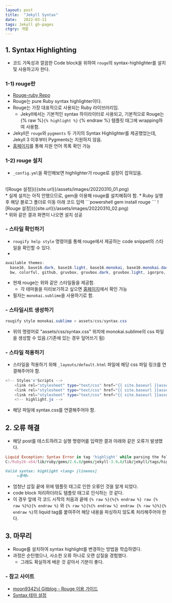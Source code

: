```yaml
---
layout: post
title:  "Jekyll Syntax"
date:   2022-03-11
tags: Jekyll gh-pages
ctgry: 개발
---
```


## 1. Syntax Highlighting
* 코드 가독성과 깔끔한 Code block을 위하여 `rouge`의 syntax-highlighter를 설치 및 사용하고자 한다.

### 1-1) rouge란
* [Rouge-ruby Repo](https://github.com/rouge-ruby/rouge)
* Rouge는 pure Ruby syntax highlighter이다.
* Rouge는 가장 대표적으로 사용되는 Ruby 라이브러리임.
  * Jekyll에서는 기본적인 syntax 하이라이터로 사용되고, 기본적으로 Rouge는 {% raw %}`{% highlight %}` {% endraw %} 템플릿 태그에 wrapping하여 사용함.
* Jekyll은 `rouge`와 `pygments` 두 가지의 Syntax Highlighter를 제공했었는데, Jekyll 3 이후부터 Pygments는 지원하지 않음.
* [홈페이지](https://github.com/rouge-ruby/rouge/wiki/List-of-supported-languages-and-lexers)를 통해 지원 언어 목록 확인 가능

### 1-2) rouge 설치
* `_config.yml`을 확인해보면 highlighter가 rouge로 설정이 잡혀있음. 
<br>
![Rouge 설정]({{site.url}}/assets/images/20220310_01.png)
<br>
* 실제 설치는 아직 안했으므로, gem을 이용해 rouge를 설치해줘야 함.
* Ruby 실행 후 해당 블로그 폴더로 이동 아래 코드 입력
```powershell
gem install rouge
```
![Rouge 설정]({{site.url}}/assets/images/20220310_02.png)
<br>
* 위와 같은 결과 화면이 나오면 설치 성공

### - 스타일 확인하기
* `rougify help style` 명령어를 통해 rouge에서 제공하는 code snippet의 스타일을 확인할 수 있다.
* 
~~~powershell
available themes:
  base16, base16.dark, base16.light, base16.monokai, base16.monokai.dark, base16.monokai.light, base16.solarized, base16.solarized.dark, base16.solarized.light, 
  bw, colorful, github, gruvbox, gruvbox.dark, gruvbox.light, igorpro, magritte, molokai, monokai, monokai.sublime, pastie, thankful_eyes, tulip
~~~
* 현재 rouge는 위와 같은 스타일들을 제공함.
  * 각 테마들을 미리보기하고 싶으면 [홈페이지](https://spsarolkar.github.io/rouge-theme-preview/)에서 확인 가능
* 필자는 `monokai.sublime`을 사용하기로 함.

### - 스타일시트 생성하기
```powershell
rougify style monokai.sublime > assets/css/syntax.css
```
* 위의 명령어로 "assets/css/syntax.css" 위치에 monokai.sublime의 css 파일을 생성할 수 있음.(기존에 있는 경우 덮어쓰기 됨)

### - 스타일 적용하기
* 스타일을 적용하기 위해 `_layouts/default.html` 파일에 해당 css 파일 링크를 연결해주어야 함.
```powershell
<!-- Styles'n'Scripts -->
    <link rel="stylesheet" type="text/css" href="{{ site.baseurl }}assets/built/screen.css" />
    <link rel="stylesheet" type="text/css" href="{{ site.baseurl }}assets/built/screen.edited.css" />
    <link rel="stylesheet" type="text/css" href="{{ site.baseurl }}assets/built/syntax.css" />
    <!-- highlight.js -->
```
* 해당 파일에 syntax.css를 연결해주어야 함.


## 2. 오류 해결
* 해당 post를 테스트하려고 실행 명령어를 입력한 결과 아래와 같은 오류가 발생했다. <br>

```ruby
Liquid Exception: Syntax Error in tag 'highlight' while parsing the following markup: Valid syntax: highlight <lang> [linenos] in C:/Users/WU736BV/Desktop/parksimis.github.io/_posts/2022-03-11-Jekyll_Syntax.md
C:/Ruby26-x64/lib/ruby/gems/2.6.0/gems/jekyll-3.9.0/lib/jekyll/tags/highlight.rb:21:in `initialize': Syntax Error in tag 'highlight' while parsing the following markup: (SyntaxError)

Valid syntax: highlight <lang> [linenos]
     <중략>

```

* 엄청난 삽질 끝에 위에 템플릿 태그로 인한 오류인 것을 알게 되었다.
* code block 처리하더라도 템플릿 태그로 인식하는 것 같다.
* 이 경우 앞에 각 코드 시작의 처음과 끝에 `{% raw %}{%{% endraw %} raw {% raw %}%}{% endraw %}` 와 `{% raw %}{%{% endraw %} endraw {% raw %}%}{% endraw %}`의 liquid tag를 붙여주어 해당 내용을 파싱하지 않도록 처리해주어야 한다.


## 3. 마무리
* Rouge를 설치하여 syntax highlight를 변경하는 방법을 학습하였다.
* 과정은 순탄했으나, 사소한 오류 하나로 오랜 삽질을 경험했다.
  * 그래도 확실하게 배운 것 같아서 기분이 좋다.

### - 참고 사이트
* [moon9342님 Gitblog - Rouge 이용 가이드](https://moon9342.github.io/jekyll-rouge)
* [Syntax 테마 설정](https://hard-carry.com/how-to-change-syntax-highlighter-in-jekyll/)
